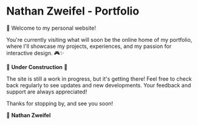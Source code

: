 # Nathan Zweifel - Portfolio

👋 Welcome to my personal website!

You're currently visiting what will soon be the online home of my portfolio, where I'll showcase my projects, experiences, and my passion for interactive design. 🎮✨

🚧 **Under Construction** 🚧

The site is still a work in progress, but it's getting there! Feel free to check back regularly to see updates and new developments. Your feedback and support are always appreciated!

Thanks for stopping by, and see you soon!

🎨 **Nathan Zweifel**
